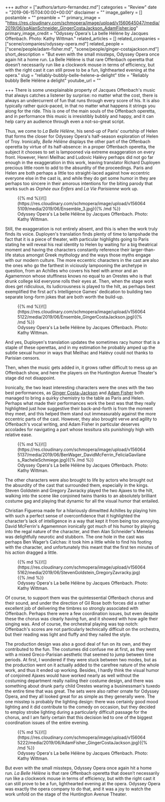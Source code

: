 +++
author = ["authors/arturo-fernandez.md"]
categories = "Review"
date = "2019-06-15T04:00:00+00:00"
disclaimer = ""
image_gallery = []
postamble = ""
preamble = ""
primary_image = "https://res.cloudinary.com/schmopera/image/upload/v1560645047/media/2019/06/sqAlanSchneider_GingerCostaJackson_AdamFisher.jpg"
primary_image_credit = "Odyssey Opera's La belle Hélène by Jacques Offenbach. Photo: Kathy Wittman."
related_articles = []
related_companies = ["scene/companies/odyssey-opera.md"]
related_people = ["scene/people/adam-fisher.md", "scene/people/ginger-costajackson.md"]
short_description = "But even with the small missteps, Odyssey Opera once again hit a home run. La Belle Hélène is that rare Offenbach operetta that doesn’t necessarily run like a clockwork mouse in terms of efficiency, but with the right cast it can still prove to be a fun, lighthearted evening at the opera."
slug = "reliably-bubbly-belle-helene-a-delight"
title = "Reliably bubbly Belle Hélène a delight"
youtube_url = ""

+++
There is some unexplainable property of Jacques Offenbach's music that always catches a listener by surprise: no matter what the cost, there is always an undercurrent of fun that runs through every score of his. It is also typically rather quick-paced, in that no matter what happens it strings you along for the ride. This is one of the main souls of the Offenbach operetta, and in performance this music is irresistibly bubbly and happy, and it can help carry an audience through even a not-so-great script.

Thus, we come to _La Belle Hélène_, his send-up of Paris' courtship of Helen that forms the closer for Odyssey Opera's half-season exploration of Helen of Troy. Ironically, _Belle Hélène_ displays the other part of the Offenbach operetta by virtue of its half-absence: in a proper Offenbach operetta, the subject it chooses to set is lampooned via extreme exaggeration on every front. However, Henri Meilhac and Ludovic Halévy perhaps did not go far enough in the exaggeration in this work, leaving translator Richard Duployen precious little room to add to the absurdity of the proceedings. Paris and Helen are both perhaps a little too straight-laced against how eccentric everyone else in the cast is, and while they do get some humor in they are perhaps too sincere in their amorous intentions for the biting parody that works such as _Orphée aux Enfers_ and _La Vie Parisienne_ work up.

<figure data-type="image">{{% md %}}![](https://res.cloudinary.com/schmopera/image/upload/v1560645109/media/2019/06/Ensemble_3.jpg){{% /md %}}

<figcaption>Odyssey Opera's La belle Hélène by Jacques Offenbach. Photo: Kathy Wittman.</figcaption>

</figure>

Still, the exaggeration is not entirely absent, and this is when the work truly finds its voice. Duployen's translation finds plenty of time to lampshade the fact that it is a piece of theater, with particular highlights going to Paris stating he will reveal his real identity to Helen by waiting for a big theatrical moment and having the characters constantly reference their larger-than-life status amongst Greek mythology and the ways those myths engage with our modern culture. The more eccentric characters in the cast are also the ones who go the farthest in viciously lampooning the archetype in question, from an Achilles who covers his heel with armor and an Agamemnon whose stuffiness knows no equal to an Orestes who is that drunk college kid everyone rolls their eyes at. Then, when the stage work does get ridiculous, its ludicrousness is played to the hilt, as perhaps best exemplified the first act's Intelligence Games' dedication to building two separate long-form jokes that are both worth the build-up.

<figure data-type="image">{{% md %}}![](https://res.cloudinary.com/schmopera/image/upload/v1560645122/media/2019/06/Ensemble_GingerCostaJackson.jpg){{% /md %}}

<figcaption>Odyssey Opera's La belle Hélène by Jacques Offenbach. Photo: Kathy Wittman.</figcaption>

</figure>

And yes, Duployen's translation updates the sometimes racy humor that is a staple of these operettas, and in my estimation he probably amped up the subtle sexual humor in ways that Meilhac and Halévy could not thanks to Parisian censors.

Then, when the music gets added in, it grows rather difficult to mess up an Offenbach show, and here the players on the Huntington Avenue Theater's stage did not disappoint.

Ironically, the two least interesting characters were the ones with the two best performances, as [Ginger Costa-Jackson](/scene/people/ginger-costa-jackson/) and [Adam Fisher](/scene/people/adam-fisher/) both managed to bring a quirky chemistry to the table as Paris and Helen. Perhaps what made their performances work the best was that they really highlighted just how suggestive their back-and-forth is from the moment they meet, and this helped them stand out immeasurably against the more eccentric parts of the cast. However, they also brought verve and agility to Offenbach's vocal writing, and Adam Fisher in particular deserves accolades for navigating a part whose tessitura sits punishingly high with relative ease.

<figure data-type="image">{{% md %}}![](https://res.cloudinary.com/schmopera/image/upload/v1560645137/media/2019/06/BenWager_DavidMcFerrin_FeliciaGavilanes_RacheleSchmiege.jpg){{% /md %}}

<figcaption>Odyssey Opera's La belle Hélène by Jacques Offenbach. Photo: Kathy Wittman.</figcaption>

</figure>

The other characters were also brought to life by actors who brought out the absurdity of the cast that surrounded them, especially in the kings. Steven Goldstein and Gregory Zavracky played the two Ajaxes to the hilt, walking into the scene like conjoined twins thanks to an absolutely brilliant costume gag and playing that dynamic for all the visual humor that entailed.

Christian Figueroa made for a hilariously dimwitted Achilles by playing him with such a perfect sense of overconfidence that it highlighted the character’s lack of intelligence in a way that kept it from being too annoying. David McFerrin's Agamemnon ironically got much of his humor by playing into the regal nature of the character, and then Alan Schneider's Menelas was delightfully neurotic and stubborn. The one hole in the cast was perhaps Ben Wager’s Calchas: it took him a little while to find his footing with the character, and unfortunately this meant that the first ten minutes of his action dragged a little.

<figure data-type="image">{{% md %}}![](https://res.cloudinary.com/schmopera/image/upload/v1560645162/media/2019/06/StevenGoldstein_GregoryZavracky.jpg){{% /md %}}

<figcaption>Odyssey Opera's La belle Hélène by Jacques Offenbach. Photo: Kathy Wittman.</figcaption>

</figure>

Of course, to support them was the quintessential Offenbach chorus and their sound, and under the direction of Gil Rose both forces did a rather excellent job of delivering the timbres so strongly associated with Offenbach. Perhaps there were a few coordination issues, but even despite these the chorus was clearly having fun, and it showed with how agile their singing was. And of course, the orchestral playing was top notch: Offenbach's scores are not particularly technically difficult on the orchestra, but their reading was light and fluffy and they nailed the style.

The production design was also a good deal of fun on its own, and they contributed to the fun. The costumes did confuse me at first, as they went with a mixed Greco-Parisian aesthetic that seemed to jump between time periods. At first, I wondered if they were stuck between two modes, but as the production went on it actually added to the carefree nature of the whole work, and thus it ended up working. Besides, I hardly think the visual humor of conjoined Ajaxes would have worked nearly as well without the costuming department really nailing their costume design, and there was something about drunk party child Orestes wearing a businessman's tuxedo the entire time that was great. The sets were also rather ornate for Odyssey Opera, and they all looked great for as simple as they generally were. The one misstep is probably the lighting design: there was certainly good mood lighting and it did contribute to the comedy on occasion, but they decided to employ strobe lighting during a particularly difficult passage for the chorus, and I am fairly certain that this decision led to one of the biggest coordination issues of the entire evening.

<figure data-type="image">{{% md %}}![](https://res.cloudinary.com/schmopera/image/upload/v1560645222/media/2019/06/AdamFisher_GingerCostaJackson.jpg){{% /md %}}

<figcaption>Odyssey Opera's La belle Hélène by Jacques Offenbach. Photo: Kathy Wittman.</figcaption>

</figure>

But even with the small missteps, Odyssey Opera once again hit a home run. _La Belle Hélène_ is that rare Offenbach operetta that doesn’t necessarily run like a clockwork mouse in terms of efficiency, but with the right cast it can still prove to be a fun, lighthearted evening at the opera. Odyssey Opera was exactly the opera company to do that, and it was a joy to watch the work unfold on the stage of the Huntington Avenue Theater.